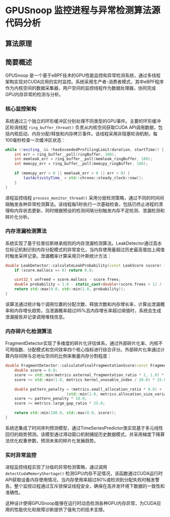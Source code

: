 # GPUSnoop 监控进程与异常检测算法源代码分析

## 算法原理




## 简要概述
GPUSnoop 是一个基于eBPF技术的GPU性能监控和异常检测系统，通过多线程架构实现对CUDA应用的实时监控。系统采用生产者-消费者模式，其中eBPF程序作为内核空间的数据采集器，用户空间的监控线程作为数据处理器，协同完成GPU内存异常的检测与分析。

### 核心监控架构

系统通过三个独立的环形缓冲区分别处理不同类型的GPU事件。主要的环形缓冲区轮询线程 `ring_buffer_thread()` 负责从内核空间获取CUDA API调用数据，包括内核启动、内存分配/释放和内存拷贝事件。该线程采用非阻塞轮询机制，每100毫秒检查一次缓冲区状态：

```cpp
while (!exiting_ && !hasExceededProfilingLimit(duration, startTime)) {
    int err = ring_buffer__poll(ringBuffer, 100);
    int memleak_err = ring_buffer__poll(memleak_ringBuffer, 100);
    int memcpy_err = ring_buffer__poll(memcpy_ringBuffer, 100);
    
    if (memcpy_err > 0 || memleak_err > 0 || err > 0) {
        lastActivityTime_ = std::chrono::steady_clock::now();
    }
}
```

进程监控线程 `process_monitor_thread()` 采用分层检测策略，通过不同的时间间隔触发各种异常检测算法。该线程每5秒执行一次基础检查，包括已终止进程的清理和内存状态更新，同时根据预设的检测间隔分别触发内存不足检测、泄漏检测和碎片化分析。

### 内存泄漏检测算法

系统实现了基于拉普拉斯继承规则的内存泄漏检测算法。LeakDetector通过高水位标记机制识别内存分配模式的异常变化，当内存使用量超过历史最高值加上阈值时触发采样记录。泄漏概率计算采用贝叶斯统计方法：

```cpp
double LeakDetector::calculateLeakProbability(const LeakScore &score) {
    if (score.mallocs == 0) return 0.0;
    
    uint32_t unfreed = score.mallocs - score.frees;
    double probability = 1.0 - static_cast<double>(score.frees + 1) / (unfreed + 2);
    return std::max(0.0, std::min(1.0, probability));
}
```

该算法通过统计每个调用位置的分配次数、释放次数和内存增长率，计算出泄漏概率和内存增长趋势。当泄漏概率超过95%且内存增长率超过阈值时，系统会生成泄漏报告并记录调用堆栈信息。

### 内存碎片化检测算法

FragmentDetector实现了多维度的碎片化评估体系，通过外部碎片化率、内核不可用指数、分配模式和空间效率四个核心指标进行综合评分。外部碎片化率通过计算内存间隙与总地址空间的比例来衡量内存分割程度：

```cpp
double FragmentDetector::calculateFinalFragmentationScore(const FragmentationMetrics &metrics) {
    double score = 0.0;
    score += std::min(metrics.external_fragmentation_ratio * 2, 1.0) * 50.0;
    score += std::min(1.0, metrics.kernel_unusable_index / 10.0) * 15.0;
    
    double pattern_penalty = (metrics.small_allocation_ratio * 0.6) + 
                           (std::min(1.0, metrics.allocation_size_variance) * 0.4);
    score += pattern_penalty * 10.0;
    score += metrics.large_gap_ratio * 25.0;
    
    return std::min(100.0, std::max(0.0, score));
}
```

系统还集成了时间序列预测模型，通过TimeSeriesPredictor类实现基于多元线性回归的趋势预测。该模型通过滑动窗口机制捕捉历史数据模式，并采用梯度下降算法优化权重参数，预测未来的碎片化发展趋势。

### 实时异常监控

进程监控线程实现了分级的异常检测策略，通过调用 `detectCudaMemoryShortage()` 检测GPU内存不足情况，该函数通过CUDA运行时API获取设备内存使用情况，当内存使用率超过80%或检测到分配失败时触发警告。整个监控过程通过互斥锁保证线程安全，确保在高并发环境下数据的一致性和准确性。

这种设计使得GPUSnoop能够在运行时动态检测各种GPU内存异常，为CUDA应用的性能优化和故障诊断提供了强有力的技术支撑。